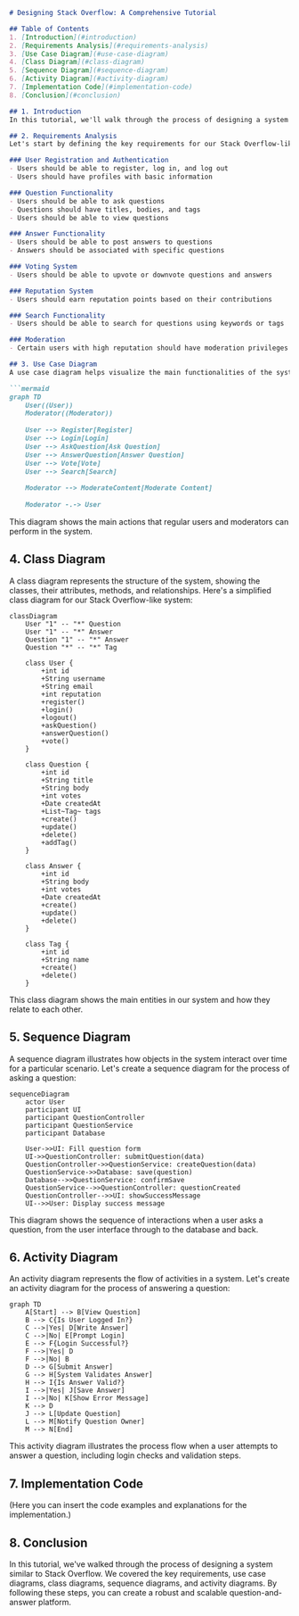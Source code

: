 ```md
# Designing Stack Overflow: A Comprehensive Tutorial

## Table of Contents
1. [Introduction](#introduction)
2. [Requirements Analysis](#requirements-analysis)
3. [Use Case Diagram](#use-case-diagram)
4. [Class Diagram](#class-diagram)
5. [Sequence Diagram](#sequence-diagram)
6. [Activity Diagram](#activity-diagram)
7. [Implementation Code](#implementation-code)
8. [Conclusion](#conclusion)

## 1. Introduction
In this tutorial, we'll walk through the process of designing a system similar to Stack Overflow, a popular question-and-answer platform for programmers. We'll cover various aspects of software design, including requirements analysis, use case modeling, class diagrams, sequence diagrams, activity diagrams, and finally, we'll look at some implementation code.

## 2. Requirements Analysis
Let's start by defining the key requirements for our Stack Overflow-like system:

### User Registration and Authentication
- Users should be able to register, log in, and log out
- Users should have profiles with basic information

### Question Functionality
- Users should be able to ask questions
- Questions should have titles, bodies, and tags
- Users should be able to view questions

### Answer Functionality
- Users should be able to post answers to questions
- Answers should be associated with specific questions

### Voting System
- Users should be able to upvote or downvote questions and answers

### Reputation System
- Users should earn reputation points based on their contributions

### Search Functionality
- Users should be able to search for questions using keywords or tags

### Moderation
- Certain users with high reputation should have moderation privileges

## 3. Use Case Diagram
A use case diagram helps visualize the main functionalities of the system and how users interact with them. Here's a simplified use case diagram for our Stack Overflow-like system:

```mermaid
graph TD
    User((User))
    Moderator((Moderator))
    
    User --> Register[Register]
    User --> Login[Login]
    User --> AskQuestion[Ask Question]
    User --> AnswerQuestion[Answer Question]
    User --> Vote[Vote]
    User --> Search[Search]
    
    Moderator --> ModerateContent[Moderate Content]
    
    Moderator -.-> User
```

This diagram shows the main actions that regular users and moderators can perform in the system.

## 4. Class Diagram
A class diagram represents the structure of the system, showing the classes, their attributes, methods, and relationships. Here's a simplified class diagram for our Stack Overflow-like system:

```mermaid
classDiagram
    User "1" -- "*" Question
    User "1" -- "*" Answer
    Question "1" -- "*" Answer
    Question "*" -- "*" Tag
    
    class User {
        +int id
        +String username
        +String email
        +int reputation
        +register()
        +login()
        +logout()
        +askQuestion()
        +answerQuestion()
        +vote()
    }
    
    class Question {
        +int id
        +String title
        +String body
        +int votes
        +Date createdAt
        +List~Tag~ tags
        +create()
        +update()
        +delete()
        +addTag()
    }
    
    class Answer {
        +int id
        +String body
        +int votes
        +Date createdAt
        +create()
        +update()
        +delete()
    }
    
    class Tag {
        +int id
        +String name
        +create()
        +delete()
    }
```

This class diagram shows the main entities in our system and how they relate to each other.

## 5. Sequence Diagram
A sequence diagram illustrates how objects in the system interact over time for a particular scenario. Let's create a sequence diagram for the process of asking a question:

```mermaid
sequenceDiagram
    actor User
    participant UI
    participant QuestionController
    participant QuestionService
    participant Database
    
    User->>UI: Fill question form
    UI->>QuestionController: submitQuestion(data)
    QuestionController->>QuestionService: createQuestion(data)
    QuestionService->>Database: save(question)
    Database-->>QuestionService: confirmSave
    QuestionService-->>QuestionController: questionCreated
    QuestionController-->>UI: showSuccessMessage
    UI-->>User: Display success message
```

This diagram shows the sequence of interactions when a user asks a question, from the user interface through to the database and back.

## 6. Activity Diagram
An activity diagram represents the flow of activities in a system. Let's create an activity diagram for the process of answering a question:

```mermaid
graph TD
    A[Start] --> B[View Question]
    B --> C{Is User Logged In?}
    C -->|Yes| D[Write Answer]
    C -->|No| E[Prompt Login]
    E --> F{Login Successful?}
    F -->|Yes| D
    F -->|No| B
    D --> G[Submit Answer]
    G --> H[System Validates Answer]
    H --> I{Is Answer Valid?}
    I -->|Yes| J[Save Answer]
    I -->|No| K[Show Error Message]
    K --> D
    J --> L[Update Question]
    L --> M[Notify Question Owner]
    M --> N[End]
```

This activity diagram illustrates the process flow when a user attempts to answer a question, including login checks and validation steps.

## 7. Implementation Code

(Here you can insert the code examples and explanations for the implementation.)

## 8. Conclusion
In this tutorial, we've walked through the process of designing a system similar to Stack Overflow. We covered the key requirements, use case diagrams, class diagrams, sequence diagrams, and activity diagrams. By following these steps, you can create a robust and scalable question-and-answer platform.
```
